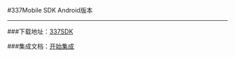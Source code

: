 #337Mobile SDK Android版本

***

###下载地址：[337SDK](https://github.com/dwqelex/wikitest/releases)

###集成文档：[开始集成](https://github.com/dwqelex/wikitest/wiki)